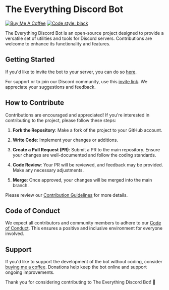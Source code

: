 # The Everything Discord Bot

[![Buy Me A Coffee](https://www.buymeacoffee.com/assets/img/custom_images/orange_img.png)](https://www.buymeacoffee.com/Michaelrbparker)
[![Code style: black](https://img.shields.io/badge/code%20style-black-000000.svg)](https://github.com/psf/black)

The Everything Discord Bot is an open-source project designed to provide a versatile set of utilities and tools for Discord servers. Contributions are welcome to enhance its functionality and features.

## Getting Started

If you'd like to invite the bot to your server, you can do so [here](https://discord.com/api/oauth2/authorize?client_id=902240397273743361&permissions=8&scope=bot%20applications.commands).

For support or to join our Discord community, use this [invite link](https://discord.gg/d2gjWqFsTP). We appreciate your suggestions and feedback.

## How to Contribute

Contributions are encouraged and appreciated! If you're interested in contributing to the project, please follow these steps:

1. **Fork the Repository**: Make a fork of the project to your GitHub account.

2. **Write Code**: Implement your changes or additions.

3. **Create a Pull Request (PR)**: Submit a PR to the main repository. Ensure your changes are well-documented and follow the coding standards.

4. **Code Review**: Your PR will be reviewed, and feedback may be provided. Make any necessary adjustments.

5. **Merge**: Once approved, your changes will be merged into the main branch.

Please review our [Contribution Guidelines](CONTRIBUTING.md) for more details.

## Code of Conduct

We expect all contributors and community members to adhere to our [Code of Conduct](CODE_OF_CONDUCT.md). This ensures a positive and inclusive environment for everyone involved.

## Support

If you'd like to support the development of the bot without coding, consider [buying me a coffee](https://www.buymeacoffee.com/Michaelrbparker). Donations help keep the bot online and support ongoing improvements.

Thank you for considering contributing to The Everything Discord Bot! 🚀
